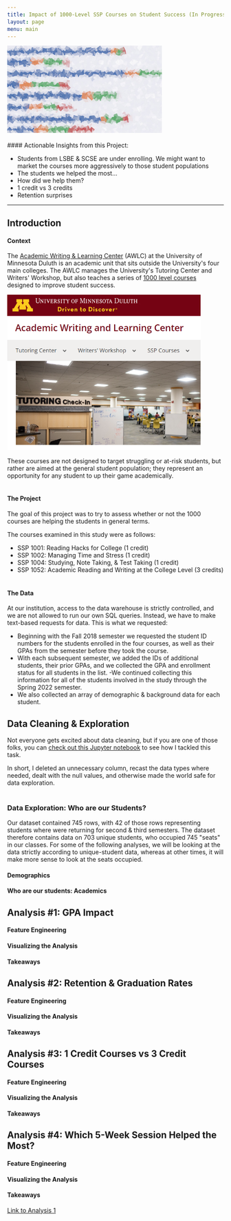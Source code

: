 ```yaml
---
title: Impact of 1000-Level SSP Courses on Student Success (In Progress...)
layout: page
menu: main
---
```


<img src="/SSP_Impact/horiz_art.jpg" width=360>
<br><br>
#### Actionable Insights from this Project:

-   Students from LSBE & SCSE are under enrolling. We might want to market the courses more aggressively to those student populations
-   The students we helped the most...
-   How did we help them?
-   1 credit vs 3 credits
-   Retention surprises

<hr class="has-background-black">

## Introduction

#### Context
The [Academic Writing & Learning Center](https://awlc.d.umn.edu) (AWLC) at the University of Minnesota Duluth is an academic unit that sits outside the University's four main colleges. The AWLC manages the University's Tutoring Center and Writers' Workshop, but also teaches a series of [1000 level courses](https://awlc.d.umn.edu/ssp-courses/ssp-course-offerings) designed to improve student success.   

<img src="/SSP_Impact/Tutoring_Ctr.png" width = 450>

These courses are not designed to target struggling or at-risk students, but rather are aimed at the general student population; they represent an opportunity for any student to up their game academically.
<br><br>

#### The Project
The goal of this project was to try to assess whether or not the 1000 courses are helping the students in general terms.   

The courses examined in this study were as follows:
- SSP 1001: Reading Hacks for College (1 credit)
- SSP 1002: Managing Time and Stress (1 credit)
- SSP 1004: Studying, Note Taking, & Test Taking (1 credit)
- SSP 1052: Academic Reading and Writing at the College Level (3 credits)
<br><br>

#### The Data
At our institution, access to the data warehouse is strictly controlled, and we are not allowed to run our own SQL queries. Instead, we have to make text-based requests for data. This is what we requested:
- Beginning with the Fall 2018 semester we requested the student ID numbers for the students enrolled in the four courses, as well as their GPAs from the semester before they took the course.
- With each subsequent semester, we added the IDs of additional students, their prior GPAs, and we collected the GPA and enrollment status for all students in the list.
-We continued collecting this information for all of the students involved in the study through the Spring 2022 semester.
- We also collected an array of demographic & background data for each student.

## Data Cleaning & Exploration
Not everyone gets excited about data cleaning, but if you are one of those folks, you can [check out this Jupyter notebook](/SSP_Impact/Data_Cleaning) to see how I tackled this task.  

In short, I deleted an unnecessary column, recast the data types where needed, dealt with the null values, and otherwise made the world safe for data exploration.
<br><br>
### Data Exploration: Who are our Students?
Our dataset contained 745 rows, with 42 of those rows representing students where were returning for second & third semesters. The dataset therefore contains data on 703 unique students, who occupied 745 "seats" in our classes. For some of the following analyses, we will be looking at the data strictly according to unique-student data, whereas at other times, it will make more sense to look at the seats occupied.

#### Demographics

#### Who are our students: Academics



## Analysis #1: GPA Impact
#### Feature Engineering
#### Visualizing the Analysis
#### Takeaways


## Analysis #2: Retention & Graduation Rates
#### Feature Engineering
#### Visualizing the Analysis
#### Takeaways


## Analysis #3: 1 Credit Courses vs 3 Credit Courses
#### Feature Engineering
#### Visualizing the Analysis
#### Takeaways


## Analysis #4: Which 5-Week Session Helped the Most?
#### Feature Engineering
#### Visualizing the Analysis
#### Takeaways


[Link to Analysis 1](SSP_Impact/Analysis_1)
